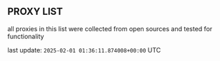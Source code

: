 ## PROXY LIST

all proxies in this list were collected from open sources and tested for functionality

last update: `2025-02-01 01:36:11.874008+00:00` UTC